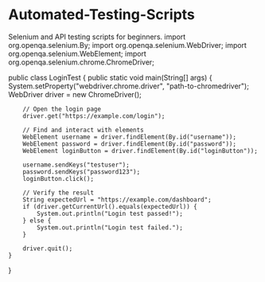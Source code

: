 # Automated-Testing-Scripts
Selenium and API testing scripts for beginners.
import org.openqa.selenium.By;
import org.openqa.selenium.WebDriver;
import org.openqa.selenium.WebElement;
import org.openqa.selenium.chrome.ChromeDriver;

public class LoginTest {
    public static void main(String[] args) {
        System.setProperty("webdriver.chrome.driver", "path-to-chromedriver");
        WebDriver driver = new ChromeDriver();

        // Open the login page
        driver.get("https://example.com/login");

        // Find and interact with elements
        WebElement username = driver.findElement(By.id("username"));
        WebElement password = driver.findElement(By.id("password"));
        WebElement loginButton = driver.findElement(By.id("loginButton"));

        username.sendKeys("testuser");
        password.sendKeys("password123");
        loginButton.click();

        // Verify the result
        String expectedUrl = "https://example.com/dashboard";
        if (driver.getCurrentUrl().equals(expectedUrl)) {
            System.out.println("Login test passed!");
        } else {
            System.out.println("Login test failed.");
        }

        driver.quit();
    }
}
